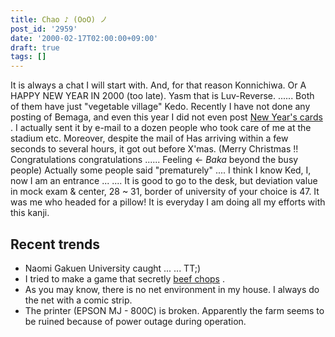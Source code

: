```yaml
---
title: Chao ♪ (OoO) ノ
post_id: '2959'
date: '2000-02-17T02:00:00+09:00'
draft: true
tags: []
---
```


It is always a chat I will start with. And, for that reason Konnichiwa. Or A HAPPY NEW YEAR IN 2000 (too late). Yasm that is Luv-Reverse. ...... Both of them have just "vegetable village" Kedo. Recently I have not done any posting of Bemaga, and even this year I did not even post [New Year's cards](https://danmaq.com/2954) . I actually sent it by e-mail to a dozen people who took care of me at the stadium etc. Moreover, despite the mail of Has arriving within a few seconds to several hours, it got out before X'mas. (Merry Christmas !! Congratulations congratulations ...... Feeling ← _Baka_ beyond the busy people) Actually some people said "prematurely" .... I think I know Ked, I, now I am an entrance ... .... It is good to go to the desk, but deviation value in mock exam & center, 28 ~ 31, border of university of your choice is 47. It was me who headed for a pillow! It is everyday I am doing all my efforts with this kanji.

## Recent trends

*   Naomi Gakuen University caught ... ... TT;)
*   I tried to make a game that secretly [beef chops](https://danmaq.com/2958) .
*   As you may know, there is no net environment in my house. I always do the net with a comic strip.
*   The printer (EPSON MJ - 800C) is broken. Apparently the farm seems to be ruined because of power outage during operation.
